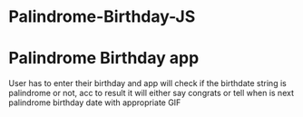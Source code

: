 # Palindrome-Birthday-JS
<h1>Palindrome Birthday app </h1>
User has to enter their birthday and app will check if the birthdate string is palindrome or not, acc to result it will either say congrats or tell when is next palindrome birthday date with appropriate GIF
